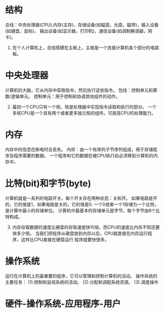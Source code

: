# 结构
总线：中央处理器(CPU),内存(主存)，存储设备(如磁盘，光盘，磁带)，输入设备(如键盘，鼠标)，
输出设备(如显示器，打印机)，通信设备(如调制解调器，网卡)。

1. 在个人计算机上，总线搭建在主板上，主板是一个连接计算机各个部分的电路板。

# 中央处理器
计算机的大脑，它从内存中获取指令，然后执行这些指令。
包括：控制单元和算数/逻辑单元。
控制单元：用于控制和协调其他组件的动作。

2. 最初一个CPU只有一个核。核是处理器中实现指令读取和执行的部分。
一个多核CPU是一个具有两个或者更多独立核的组件。可提高CPU的处理能力。

# 内存
内存中的信息在断电时会丢失。
内存：由一个有序的子节序列组成，用于存储程序及程序需要的数据。
一个程序和它的数据在被CPU执行前必须移到计算机的内存中。

# 比特(bit)和字节(byte)
计算机就是一系列的电路开关。每个开关存在两种状态：关和开。
如果电路是开的，它的值是1，如果电路是关的，它的值是0.
一个0或者一个1存储为一个比特，是计算中最小的存储单位。
计算机中最基本的存储单元是字节。每个字节由8个比特构成。

3. 内存存取数据的速度比硬盘的存取速度快10倍，而CPU的速度比内存不知还要快多少倍。
当我们把程序从硬盘放到内存以后，CPU就直接在内存运行程序，这样比CPU直接在硬盘运行
程序就要快很多。

# 操作系统
运行在计算机上的最重要的程序，它可以管理和控制计算机的活动。
操作系统的主要任务：
(1).控制和监视系统的活动。
(2).分配和调配系统资源。
(3).调度操作

# 硬件-操作系统-应用程序-用户